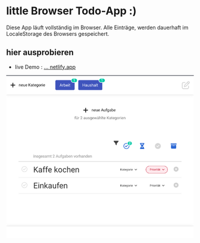 # little Browser Todo-App :)
Diese App läuft vollständig im Browser.
Alle Einträge, werden dauerhaft im LocaleStorage des Browsers gespeichert.

## hier ausprobieren
* live Demo : [... netlify.app](https://63dd64b32e41a100637a10f6--sprightly-horse-c1f31f.netlify.app/)

![screen_2023-02-03.png](public%2Fscreen_2023-02-03.png)





